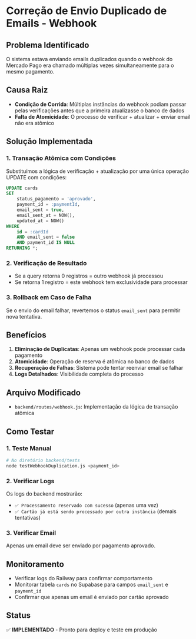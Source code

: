 # Correção de Envio Duplicado de Emails - Webhook

## Problema Identificado
O sistema estava enviando emails duplicados quando o webhook do Mercado Pago era chamado múltiplas vezes simultaneamente para o mesmo pagamento.

## Causa Raiz
- **Condição de Corrida**: Múltiplas instâncias do webhook podiam passar pelas verificações antes que a primeira atualizasse o banco de dados
- **Falta de Atomicidade**: O processo de verificar + atualizar + enviar email não era atômico

## Solução Implementada

### 1. Transação Atômica com Condições
Substituímos a lógica de verificação + atualização por uma única operação UPDATE com condições:

```sql
UPDATE cards 
SET 
    status_pagamento = 'aprovado',
    payment_id = :paymentId,
    email_sent = true,
    email_sent_at = NOW(),
    updated_at = NOW()
WHERE 
    id = :cardId 
    AND email_sent = false 
    AND payment_id IS NULL
RETURNING *;
```

### 2. Verificação de Resultado
- Se a query retorna 0 registros = outro webhook já processou
- Se retorna 1 registro = este webhook tem exclusividade para processar

### 3. Rollback em Caso de Falha
Se o envio do email falhar, revertemos o status `email_sent` para permitir nova tentativa.

## Benefícios

1. **Eliminação de Duplicatas**: Apenas um webhook pode processar cada pagamento
2. **Atomicidade**: Operação de reserva é atômica no banco de dados
3. **Recuperação de Falhas**: Sistema pode tentar reenviar email se falhar
4. **Logs Detalhados**: Visibilidade completa do processo

## Arquivo Modificado
- `backend/routes/webhook.js`: Implementação da lógica de transação atômica

## Como Testar

### 1. Teste Manual
```bash
# No diretório backend/tests
node testWebhookDuplication.js <payment_id>
```

### 2. Verificar Logs
Os logs do backend mostrarão:
- `✅ Processamento reservado com sucesso` (apenas uma vez)
- `✅ Cartão já está sendo processado por outra instância` (demais tentativas)

### 3. Verificar Email
Apenas um email deve ser enviado por pagamento aprovado.

## Monitoramento
- Verificar logs do Railway para confirmar comportamento
- Monitorar tabela `cards` no Supabase para campos `email_sent` e `payment_id`
- Confirmar que apenas um email é enviado por cartão aprovado

## Status
✅ **IMPLEMENTADO** - Pronto para deploy e teste em produção
